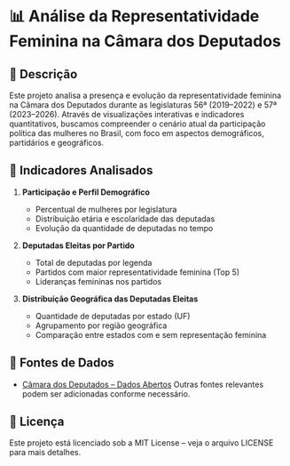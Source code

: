 # 📊 Análise da Representatividade Feminina na Câmara dos Deputados

## 📌 Descrição
Este projeto analisa a presença e evolução da representatividade feminina na Câmara dos Deputados durante as legislaturas 56ª (2019–2022) e 57ª (2023–2026). Através de visualizações interativas e indicadores quantitativos, buscamos compreender o cenário atual da participação política das mulheres no Brasil, com foco em aspectos demográficos, partidários e geográficos.

## 🎯 Indicadores Analisados
1. **Participação e Perfil Demográfico**  
   - Percentual de mulheres por legislatura  
   - Distribuição etária e escolaridade das deputadas  
   - Evolução da quantidade de deputadas no tempo

2. **Deputadas Eleitas por Partido**  
   - Total de deputadas por legenda  
   - Partidos com maior representatividade feminina (Top 5)  
   - Lideranças femininas nos partidos

3. **Distribuição Geográfica das Deputadas Eleitas**  
   - Quantidade de deputadas por estado (UF)  
   - Agrupamento por região geográfica  
   - Comparação entre estados com e sem representação feminina

## 📡 Fontes de Dados  
- [Câmara dos Deputados – Dados Abertos](https://dadosabertos.camara.leg.br)
Outras fontes relevantes podem ser adicionadas conforme necessário. 

## 📜 Licença  
Este projeto está licenciado sob a MIT License – veja o arquivo LICENSE para mais detalhes.

